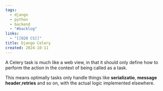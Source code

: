 ```yaml
---
tags:
  - django
  - python
  - backend
  - "#backlog"
links:
  - "[[020 CS]]"
title: Django Celery
created: 2024-10-11
---
```


A Celery task is much like a web view, in that it should only define how to perform the action in the context of being called as a task.


This means optimally tasks only handle things like **serializatio**, **message header**,**retries** and so on, with the actual logic implemented elsewhere.
